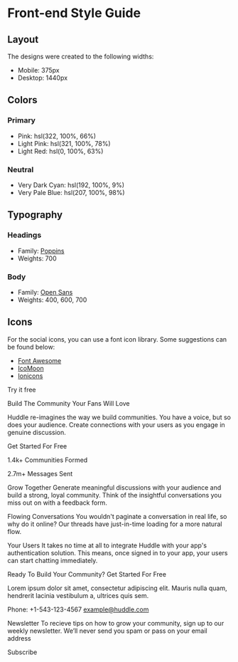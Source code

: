 # Front-end Style Guide

## Layout

The designs were created to the following widths:

- Mobile: 375px
- Desktop: 1440px

## Colors

### Primary

- Pink: hsl(322, 100%, 66%)
- Light Pink: hsl(321, 100%, 78%)
- Light Red: hsl(0, 100%, 63%)

### Neutral

- Very Dark Cyan: hsl(192, 100%, 9%)
- Very Pale Blue: hsl(207, 100%, 98%)

## Typography

### Headings

- Family: [Poppins](https://fonts.google.com/specimen/Poppins)
- Weights: 700

### Body

- Family: [Open Sans](https://fonts.google.com/specimen/Open+Sans)
- Weights: 400, 600, 700

## Icons

For the social icons, you can use a font icon library. Some suggestions can be found below:

- [Font Awesome](https://fontawesome.com/)
- [IcoMoon](https://icomoon.io/)
- [Ionicons](https://ionicons.com/)


 Try it free

  Build The Community Your Fans Will Love

  Huddle re-imagines the way we build communities. You have a voice, but so does 
  your audience. Create connections with your users as you engage in genuine discussion. 

  Get Started For Free

  1.4k+
  Communities Formed

  2.7m+
  Messages Sent

  Grow Together
  Generate meaningful discussions with your audience and build a strong, loyal community. 
  Think of the insightful conversations you miss out on with a feedback form. 

  Flowing Conversations
  You wouldn't paginate a conversation in real life, so why do it online? Our threads have 
  just-in-time loading for a more natural flow.

  Your Users
  It takes no time at all to integrate Huddle with your app's authentication solution. This means, 
  once signed in to your app, your users can start chatting immediately.

  Ready To Build Your Community?
  Get Started For Free

  Lorem ipsum dolor sit amet, consectetur adipiscing elit. Mauris nulla quam, hendrerit lacinia 
  vestibulum a, ultrices quis sem.
  
  Phone: +1-543-123-4567
  example@huddle.com

  Newsletter
  To recieve tips on how to grow your community, sign up to our weekly newsletter. We’ll never 
  send you spam or pass on your email address

  Subscribe